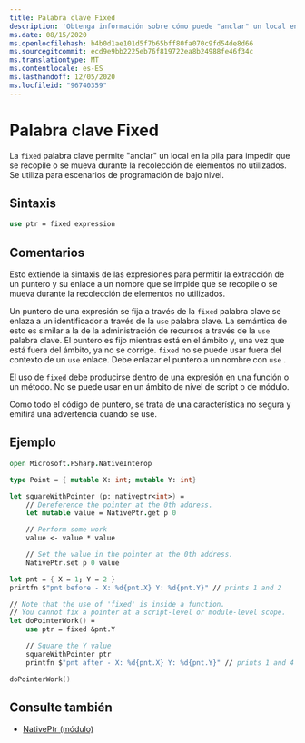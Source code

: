```yaml
---
title: Palabra clave Fixed
description: 'Obtenga información sobre cómo puede "anclar" un local en la pila para evitar la recopilación con la palabra clave "Fixed" de F #.'
ms.date: 08/15/2020
ms.openlocfilehash: b4b0d1ae101d5f7b65bff80fa070c9fd54de8d66
ms.sourcegitcommit: ecd9e9bb2225eb76f819722ea8b24988fe46f34c
ms.translationtype: MT
ms.contentlocale: es-ES
ms.lasthandoff: 12/05/2020
ms.locfileid: "96740359"
---
```

# <a name="the-fixed-keyword"></a>Palabra clave Fixed

La `fixed` palabra clave permite "anclar" un local en la pila para impedir que se recopile o se mueva durante la recolección de elementos no utilizados.  Se utiliza para escenarios de programación de bajo nivel.

## <a name="syntax"></a>Sintaxis

```fsharp
use ptr = fixed expression
```

## <a name="remarks"></a>Comentarios

Esto extiende la sintaxis de las expresiones para permitir la extracción de un puntero y su enlace a un nombre que se impide que se recopile o se mueva durante la recolección de elementos no utilizados.  

Un puntero de una expresión se fija a través de la `fixed` palabra clave se enlaza a un identificador a través de la `use` palabra clave.  La semántica de esto es similar a la de la administración de recursos a través de la `use` palabra clave.  El puntero es fijo mientras está en el ámbito y, una vez que está fuera del ámbito, ya no se corrige.  `fixed` no se puede usar fuera del contexto de un `use` enlace.  Debe enlazar el puntero a un nombre con `use` .

El uso de `fixed` debe producirse dentro de una expresión en una función o un método.  No se puede usar en un ámbito de nivel de script o de módulo.

Como todo el código de puntero, se trata de una característica no segura y emitirá una advertencia cuando se use.

## <a name="example"></a>Ejemplo

```fsharp
open Microsoft.FSharp.NativeInterop

type Point = { mutable X: int; mutable Y: int}

let squareWithPointer (p: nativeptr<int>) =
    // Dereference the pointer at the 0th address.
    let mutable value = NativePtr.get p 0

    // Perform some work
    value <- value * value

    // Set the value in the pointer at the 0th address.
    NativePtr.set p 0 value

let pnt = { X = 1; Y = 2 }
printfn $"pnt before - X: %d{pnt.X} Y: %d{pnt.Y}" // prints 1 and 2

// Note that the use of 'fixed' is inside a function.
// You cannot fix a pointer at a script-level or module-level scope.
let doPointerWork() =
    use ptr = fixed &pnt.Y

    // Square the Y value
    squareWithPointer ptr
    printfn $"pnt after - X: %d{pnt.X} Y: %d{pnt.Y}" // prints 1 and 4

doPointerWork()
```

## <a name="see-also"></a>Consulte también

- [NativePtr (módulo)](https://fsharp.github.io/fsharp-core-docs/reference/fsharp-nativeinterop-nativeptrmodule.html)
